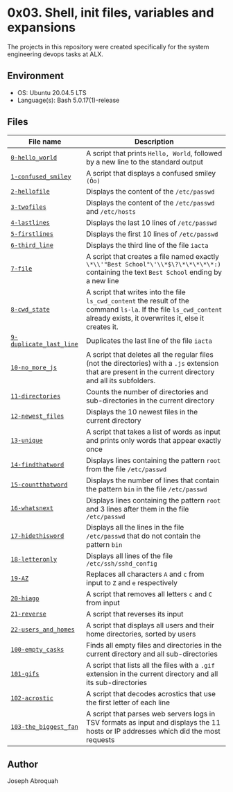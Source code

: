 # 0x03. Shell, init files, variables and expansions

The projects in this repository were created specifically for the system engineering devops tasks at ALX.


## Environment

- OS: Ubuntu 20.04.5 LTS
- Language(s): Bash 5.0.17(1)-release

## Files

| File name | Description |
| --------- | ----------- |
| [`0-hello_world`](https://github.com/jabroquah/alx-system_engineering-devops/blob/main/0x02-shell_redirections/0-hello_world) | A script that prints `Hello, World`, followed by a new line to the standard output |
| [`1-confused_smiley`](https://github.com/jabroquah/alx-system_engineering-devops/blob/main/0x02-shell_redirections/1-confused_smiley) | A script that displays a confused smiley `(Ôo)` |
| [`2-hellofile`](https://github.com/jabroquah/alx-system_engineering-devops/blob/main/0x02-shell_redirections/2-hellofile) | Displays the content of the `/etc/passwd` |
| [`3-twofiles`](https://github.com/jabroquah/alx-system_engineering-devops/blob/main/0x02-shell_redirections/3-twofiles) | Displays the content of the `/etc/passwd` and `/etc/hosts` |
| [`4-lastlines`](https://github.com/jabroquah/alx-system_engineering-devops/blob/main/0x02-shell_redirections/4-lastlines) | Displays the last 10 lines of `/etc/passwd` |
| [`5-firstlines`](https://github.com/jabroquah/alx-system_engineering-devops/blob/main/0x02-shell_redirections/5-firstlines) | Displays the first 10 lines of `/etc/passwd` |
| [`6-third_line`](https://github.com/jabroquah/alx-system_engineering-devops/blob/main/0x02-shell_redirections/6-third_line) | Displays the third line of the file `iacta` |
| [`7-file`](https://github.com/jabroquah/alx-system_engineering-devops/blob/main/0x02-shell_redirections/7-file) | A script that creates a file named exactly `\*\\'"Best School"\'\\*$\?\*\*\*\*\*:)` containing the text `Best School` ending by a new line |
| [`8-cwd_state`](https://github.com/jabroquah/alx-system_engineering-devops/blob/main/0x02-shell_redirections/8-cwd_state) | A script that writes into the file `ls_cwd_content` the result of the command `ls-la`. If the file `ls_cwd_content` already exists, it overwrites it, else it creates it. |
| [`9-duplicate_last_line`](https://github.com/jabroquah/alx-system_engineering-devops/blob/main/0x02-shell_redirections/9-duplicate_last_line) | Duplicates the last line of the file `iacta` |
| [`10-no_more_js`](https://github.com/jabroquah/alx-system_engineering-devops/blob/main/0x02-shell_redirections/10-no_more_js) | A script that deletes all the regular files (not the directories) with a `.js` extension that are present in the current directory and all its subfolders. |
| [`11-directories`](https://github.com/jabroquah/alx-system_engineering-devops/blob/main/0x02-shell_redirections/11-directories) | Counts the number of directories and sub-directories in the current directory |
| [`12-newest_files`](https://github.com/jabroquah/alx-system_engineering-devops/blob/main/0x02-shell_redirections/12-newest_files) | Displays the 10 newest files in the current directory |
| [`13-unique`](https://github.com/jabroquah/alx-system_engineering-devops/blob/main/0x02-shell_redirections/13-unique) | A script that takes a list of words as input and prints only words that appear exactly once |
| [`14-findthatword`](https://github.com/jabroquah/alx-system_engineering-devops/blob/main/0x02-shell_redirections/14-findthatword) | Displays lines containing the pattern `root` from the file `/etc/passwd` |
| [`15-countthatword`](https://github.com/jabroquah/alx-system_engineering-devops/blob/main/0x02-shell_redirections/15-countthatword) | Displays the number of lines that contain the pattern `bin` in the file `/etc/passwd` |
| [`16-whatsnext`](https://github.com/jabroquah/alx-system_engineering-devops/blob/main/0x02-shell_redirections/16-whatsnext) | Displays lines containing the pattern `root` and 3 lines after them in the file `/etc/passwd` |
| [`17-hidethisword`](https://github.com/jabroquah/alx-system_engineering-devops/blob/main/0x02-shell_redirections/17-hidethisword) | Displays all the lines in the file `/etc/passwd` that do not contain the pattern `bin` |
| [`18-letteronly`](https://github.com/jabroquah/alx-system_engineering-devops/blob/main/0x02-shell_redirections/18-letteronly) | Displays all lines of the file `/etc/ssh/sshd_config` |
| [`19-AZ`](https://github.com/jabroquah/alx-system_engineering-devops/blob/main/0x02-shell_redirections/19-AZ) | Replaces all characters `A` and `c` from input to `Z` and `e` respectively |
| [`20-hiago`](https://github.com/jabroquah/alx-system_engineering-devops/blob/main/0x02-shell_redirections/20-hiago) | A script that removes all letters `c` and `C` from input |
| [`21-reverse`](https://github.com/jabroquah/alx-system_engineering-devops/blob/main/0x02-shell_redirections/21-reverse) | A script that reverses its input |
| [`22-users_and_homes`](https://github.com/jabroquah/alx-system_engineering-devops/blob/main/0x02-shell_redirections/22-users_and_homes) | A script that displays all users and their home directories, sorted by users |
| [`100-empty_casks`](https://github.com/jabroquah/alx-system_engineering-devops/blob/main/0x02-shell_redirections/100-empty_casks) | Finds all empty files and directories in the current directory and all sub-directories |
| [`101-gifs`](https://github.com/jabroquah/alx-system_engineering-devops/blob/main/0x02-shell_redirections/101-gifs) | A script that lists all the files with a `.gif` extension in the current directory and all its sub-directories |
| [`102-acrostic`](https://github.com/jabroquah/alx-system_engineering-devops/blob/main/0x02-shell_redirections/102-acrostic) | A script that decodes acrostics that use the first letter of each line |
| [`103-the_biggest_fan`](https://github.com/jabroquah/alx-system_engineering-devops/blob/main/0x02-shell_redirections/103-the_biggest_fan) | A script that parses web servers logs in TSV formats as input and displays the 11 hosts or IP addresses which did the most requests |

## Author

Joseph Abroquah

